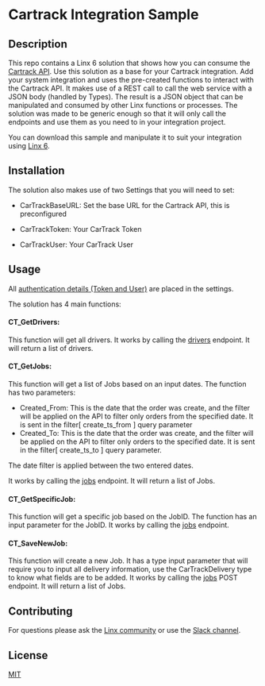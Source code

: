 # Cartrack Integration Sample

## Description
This repo contains a Linx 6 solution that shows how you can consume the [Cartrack API](https://cartrack.notion.site/REST-API-1e3c290c37844fdb9950729e52e68457). Use this solution as a base for your Cartrack integration. Add your system integration and uses the pre-created functions to interact with the Cartrack API. It makes use of a REST call to call the web service with a JSON body (handled by Types). The result is a JSON object that can be manipulated and consumed by other Linx functions or processes. The solution was made to be generic enough so that it will only call the endpoints and use them as you need to in your integration project.  

You can download this sample and manipulate it to suit your integration using [Linx 6](https://linx.software/).

## Installation
The solution also makes use of two Settings that you will need to set: 

- CarTrackBaseURL: Set the base URL for the Cartrack API, this is preconfigured 

- CarTrackToken: Your CarTrack Token 

- CarTrackUser: Your CarTrack User 

## Usage

All [authentication details (Token and User)](https://cartrack.notion.site/Getting-Started-33bbc1e5bb654d358412410f59e7c86f#1b2633da8725450db66e3ddcea9b65f3) are placed in the settings.

The solution has 4 main functions:

#### CT_GetDrivers: 
This function will get all drivers. It works by calling the [drivers](https://cartrack.notion.site/Drivers-4b7568a33f3c474c9395cd9b7c2100f3) endpoint. It will return a list of drivers. 

#### CT_GetJobs:
This function will get a list of Jobs based on an input dates. The function has two parameters:
- Created_From: This is the date that the order was create, and the filter will be applied on the API to filter only orders from the specified date. It is sent in the filter[ create_ts_from ] query parameter
- Created_To: This is the date that the order was create, and the filter will be applied on the API to filter only orders to the specified date. It is sent in the filter[ create_ts_to ] query parameter.

The date filter is applied between the two entered dates.

It works by calling the [jobs](https://cartrack.notion.site/Jobs-0fab16052fdf48e2a9d2a88180ce5976) endpoint. It will return a list of Jobs. 

#### CT_GetSpecificJob:
This function will get a specific job based on the JobID. The function has an input parameter for the JobID. It works by calling the [jobs](https://cartrack.notion.site/Jobs-0fab16052fdf48e2a9d2a88180ce5976) endpoint. 

#### CT_SaveNewJob:
This function will create a new Job. It has a type input parameter that will require you to input all delivery information, use the CarTrackDelivery type to know what fields are to be added. It works by calling the [jobs](https://cartrack.notion.site/Jobs-0fab16052fdf48e2a9d2a88180ce5976) POST endpoint. It will return a list of Jobs. 


## Contributing

For questions please ask the [Linx community](https://linx/software/community) or use the [Slack channel](https://linxsoftware.slack.com/archives/C01FLBC1XNX). 

## License

[MIT](https://github.com/linx-software/template-repo/blob/main/LICENSE.txt)
